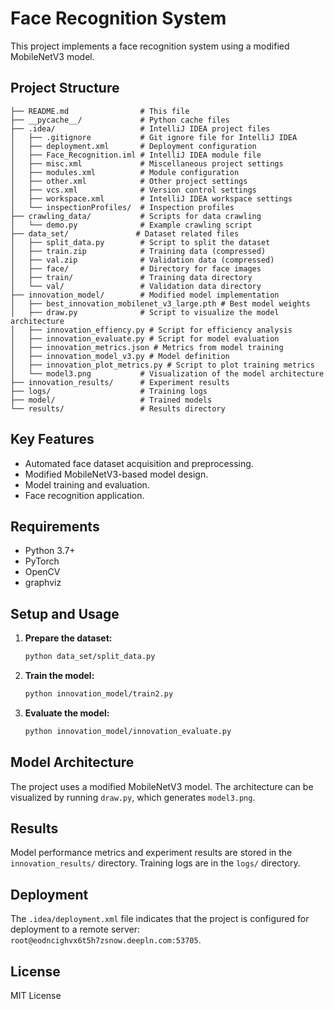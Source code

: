 # Face Recognition System

This project implements a face recognition system using a modified MobileNetV3 model.

## Project Structure

```
├── README.md                # This file
├── __pycache__/             # Python cache files
├── .idea/                   # IntelliJ IDEA project files
│   ├── .gitignore           # Git ignore file for IntelliJ IDEA
│   ├── deployment.xml       # Deployment configuration
│   ├── Face_Recognition.iml # IntelliJ IDEA module file
│   ├── misc.xml             # Miscellaneous project settings
│   ├── modules.xml          # Module configuration
│   ├── other.xml            # Other project settings
│   ├── vcs.xml              # Version control settings
│   ├── workspace.xml        # IntelliJ IDEA workspace settings
│   └── inspectionProfiles/  # Inspection profiles
├── crawling_data/           # Scripts for data crawling
│   └── demo.py              # Example crawling script
├── data_set/               # Dataset related files
│   ├── split_data.py        # Script to split the dataset
│   ├── train.zip            # Training data (compressed)
│   ├── val.zip              # Validation data (compressed)
│   ├── face/                # Directory for face images
│   ├── train/               # Training data directory
│   └── val/                 # Validation data directory
├── innovation_model/        # Modified model implementation
│   ├── best_innovation_mobilenet_v3_large.pth # Best model weights
│   ├── draw.py              # Script to visualize the model architecture
│   ├── innovation_effiency.py # Script for efficiency analysis
│   ├── innovation_evaluate.py # Script for model evaluation
│   ├── innovation_metrics.json # Metrics from model training
│   ├── innovation_model_v3.py # Model definition
│   ├── innovation_plot_metrics.py # Script to plot training metrics
│   └── model3.png           # Visualization of the model architecture
├── innovation_results/      # Experiment results
├── logs/                    # Training logs
├── model/                   # Trained models
└── results/                 # Results directory
```

## Key Features

-   Automated face dataset acquisition and preprocessing.
-   Modified MobileNetV3-based model design.
-   Model training and evaluation.
-   Face recognition application.

## Requirements

-   Python 3.7+
-   PyTorch
-   OpenCV
-   graphviz

## Setup and Usage

1.  **Prepare the dataset:**

    ```bash
    python data_set/split_data.py
    ```

2.  **Train the model:**

    ```bash
    python innovation_model/train2.py
    ```

3.  **Evaluate the model:**

    ```bash
    python innovation_model/innovation_evaluate.py
    ```

## Model Architecture

The project uses a modified MobileNetV3 model.  The architecture can be visualized by running `draw.py`, which generates `model3.png`.

## Results

Model performance metrics and experiment results are stored in the `innovation_results/` directory.  Training logs are in the `logs/` directory.

## Deployment

The `.idea/deployment.xml` file indicates that the project is configured for deployment to a remote server: `root@eodncighvx6t5h7zsnow.deepln.com:53705`.

## License

MIT License

